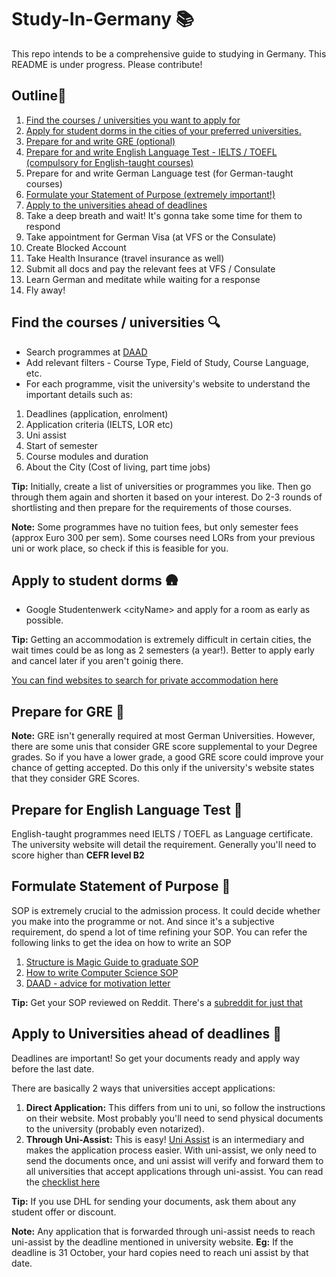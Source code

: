# Study-In-Germany 📚
This repo intends to be a comprehensive guide to studying in Germany. This README is under progress. Please contribute! 

## Outline📝
1. [Find the courses / universities you want to apply for](https://github.com/Sanjay-George/Study-In-Germany#find-the-courses--universities-)
2. [Apply for student dorms in the cities of your preferred universities.](https://github.com/Sanjay-George/Study-In-Germany#apply-to-student-dorms-)
3. [Prepare for and write GRE (optional)](https://github.com/Sanjay-George/Study-In-Germany#prepare-for-gre-)
4. [Prepare for and write English Language Test - IELTS / TOEFL (compulsory for English-taught courses)](https://github.com/Sanjay-George/Study-In-Germany#prepare-for-english-language-test-)
5. Prepare for and write German Language test (for German-taught courses)
6. [Formulate your Statement of Purpose (extremely important!)](https://github.com/Sanjay-George/Study-In-Germany#formulate-statement-of-purpose-)
7. [Apply to the universities ahead of deadlines](https://github.com/Sanjay-George/Study-In-Germany#apply-to-universities-ahead-of-deadlines-)
8. Take a deep breath and wait! It's gonna take some time for them to respond
9. Take appointment for German Visa (at VFS or the Consulate)
10. Create Blocked Account
11. Take Health Insurance (travel insurance as well)
12. Submit all docs and pay the relevant fees at VFS / Consulate
13. Learn German and meditate while waiting for a response
14. Fly away!  

## Find the courses / universities 🔍
* Search programmes at [DAAD](https://www2.daad.de/deutschland/studienangebote/international-programmes/en/result/)
* Add relevant filters - Course Type, Field of Study, Course Language, etc.
* For each programme, visit the university's website to understand the important details such as:
1. Deadlines (application, enrolment)
2. Application criteria (IELTS, LOR etc)
3. Uni assist
4. Start of semester
5. Course modules and duration
6. About the City (Cost of living, part time jobs)


**Tip:** Initially, create a list of universities or programmes you like. Then go through them again and shorten it based on your interest. Do 2-3 rounds of shortlisting and then prepare for the requirements of those courses.

**Note:** Some programmes have no tuition fees, but only semester fees (approx Euro 300 per sem). Some courses need LORs from your previous uni or work place, so check if this is feasible for you.


## Apply to student dorms 🛖
* Google Studentenwerk \<cityName\> and apply for a room as early as possible. 

**Tip:** Getting an accommodation is extremely difficult in certain cities, the wait times could be as long as 2 semesters (a year!). Better to apply early and cancel later if you aren't goinig there.

[You can find websites to search for private accommodation here](TODO) 
  
## Prepare for GRE 📕
**Note:** GRE isn't generally required at most German Universities. However, there are some unis that consider GRE score supplemental to your Degree grades. So if you have a lower grade, a good GRE score could improve your chance of getting accepted. Do this only if the university's website states that they consider GRE Scores.  

## Prepare for English Language Test 📗
English-taught programmes need IELTS / TOEFL as Language certificate. The university website will detail the requirement. Generally you'll need to score higher than **CEFR level B2**

## Formulate Statement of Purpose 🤥
SOP is extremely crucial to the admission process. It could decide whether you make into the programme or not. And since it's a subjective requirement, do spend a lot of time refining your SOP. You can refer the following links to get the idea on how to write an SOP
1. [Structure is Magic Guide to graduate SOP](http://writeivy.com/structure-is-magic-a-guide-to-the-graduate-sop/)
2. [How to write Computer Science SOP](https://writeivy.com/how-to-write-your-computer-science-statement-of-purpose/)
3. [DAAD - advice for motivation letter](https://www2.daad.de/medien/deutschland/stipendien/formulare/advice-for-motivation-letter.pdf)

**Tip:** Get your SOP reviewed on Reddit. There's a [subreddit for just that](https://www.reddit.com/r/StatementOfPurpose/)

## Apply to Universities ahead of deadlines 📅
Deadlines are important! So get your documents ready and apply way before the last date.

There are basically 2 ways that universities accept applications:
1. **Direct Application:** This differs from uni to uni, so follow the instructions on their website. Most probably you'll need to send physical documents to the university (probably even notarized).
2. **Through Uni-Assist:** This is easy! [Uni Assist](https://my.uni-assist.de/) is an intermediary and makes the application process easier. With uni-assist, we only need to send the documents once, and uni assist will verify and forward them to all universities that accept applications through uni-assist. You can read the [checklist here](https://www.uni-assist.de/tools/checklisten/)

**Tip:** If you use DHL for sending your documents, ask them about any student offer or discount. 

**Note:** Any application that is forwarded through uni-assist needs to reach uni-assist by the deadline mentioned in university website. **Eg:** If the deadline is 31 October, your hard copies need to reach uni assist by that date.





